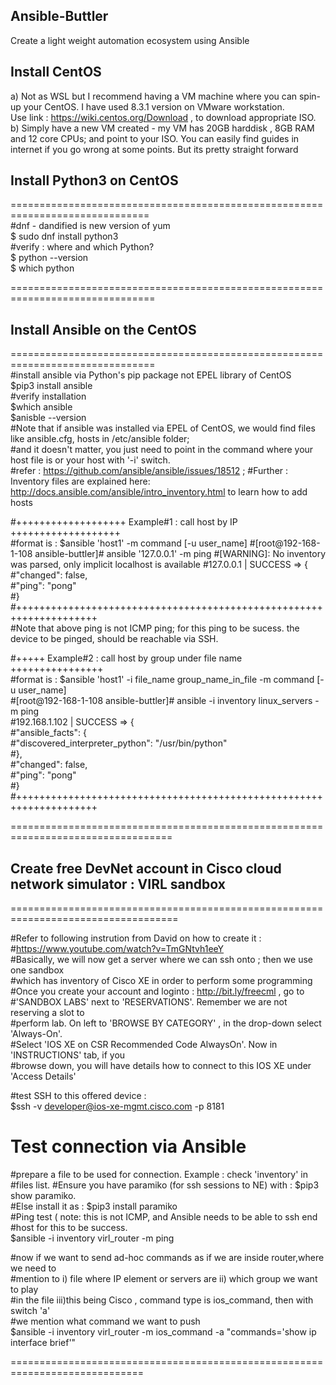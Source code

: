 ## Ansible-Buttler
Create a light weight automation ecosystem using Ansible

## Install CentOS  
a) Not as WSL but I recommend having a VM machine where you can spin-up your CentOS. I have used 8.3.1 version on VMware workstation.  
Use link : https://wiki.centos.org/Download , to download appropriate ISO.  
b) Simply have a new VM created - my VM has 20GB harddisk , 8GB RAM and 12 core CPUs; and point to your ISO. You can easily find guides in internet if you go wrong at some points.
But its pretty straight forward

## Install Python3 on CentOS

==============================================================================    
#dnf - dandified is new version of yum  
$ sudo dnf install python3  
#verify : where and which Python?  
$ python --version  
$ which python  

===============================================================================

## Install Ansible on the CentOS  

===============================================================================  
#install ansible via Python's pip package not EPEL library of CentOS  
$pip3 install ansible  
#verify installation  
$which ansible  
$anisble --version  
#Note that if ansible was installed via EPEL of CentOS, we would find files like ansible.cfg, hosts in /etc/ansible folder;  
#and it doesn't matter, you just need to point in the command where your host file is or your host with '-i' switch.  
#refer : https://github.com/ansible/ansible/issues/18512 ; 
#Further : Inventory files are explained here: http://docs.ansible.com/ansible/intro_inventory.html to learn how to add hosts

#+++++++++++++++++++ Example#1 : call host by IP +++++++++++++++++++  
#format is :   $ansible 'host1' -m command [-u user_name]
#[root@192-168-1-108 ansible-buttler]# ansible  '127.0.0.1' -m ping
#[WARNING]: No inventory was parsed, only implicit localhost is available
#127.0.0.1 | SUCCESS => {
#"changed": false,  
#"ping": "pong"  
#}  
#++++++++++++++++++++++++++++++++++++++++++++++++++++++++++++++++++++     
#Note that above ping is not ICMP ping; for this ping to be sucess. the device to be pinged, should be reachable via SSH.  

#+++++ Example#2 : call host by group under file name ++++++++++++++++  
#format is :   $ansible 'host1' -i file_name group_name_in_file -m command [-u user_name]  
#[root@192-168-1-108 ansible-buttler]# ansible -i inventory linux_servers -m ping  
#192.168.1.102 | SUCCESS => {  
#"ansible_facts": {  
#"discovered_interpreter_python": "/usr/bin/python"  
#},  
#"changed": false,  
#"ping": "pong"  
#}  
#++++++++++++++++++++++++++++++++++++++++++++++++++++++++++++++++++++  

==================================================================================  

## Create free DevNet account in Cisco cloud network simulator : VIRL sandbox  

===================================================================================   

#Refer to following instrution from David on how to create it :  
#https://www.youtube.com/watch?v=TmGNtvh1eeY  
#Basically, we will now get a server where we can ssh onto ; then we use one sandbox     
#which has inventory of Cisco XE in order to perform some programming  
#Once you create your account and loginto : http://bit.ly/freecml , go to  
#'SANDBOX LABS' next to 'RESERVATIONS'. Remember we are not reserving a slot to  
#perform lab. On left to 'BROWSE BY CATEGORY' , in the drop-down select 'Always-On'.  
#Select 'IOS XE on CSR Recommended Code AlwaysOn'. Now in 'INSTRUCTIONS' tab, if you   
#browse down, you will have details how to connect to this IOS XE under 'Access Details'  

#test SSH to this offered device :  
$ssh -v developer@ios-xe-mgmt.cisco.com -p 8181  
# Test connection via Ansible
#prepare a file to be used for connection. Example : check 'inventory' in 
#files list. 
#Ensure you have paramiko (for ssh sessions to NE) with : $pip3 show paramiko.    
#Else install it as : $pip3 install paramiko  
#Ping test ( note: this is not ICMP, and Ansible needs to be able to ssh end  
#host for this to be success.  
$ansible -i inventory virl_router -m ping  

#now if we want to send ad-hoc commands as if we are inside router,where we need to  
#mention to i) file where IP element or servers are ii) which group we want to play  
#in the file iii)this being Cisco , command type is ios_command, then with switch 'a'  
#we mention what command we want to push  
$ansible -i inventory virl_router -m ios_command -a "commands='show ip interface brief'"                                  

=============================================================================  






